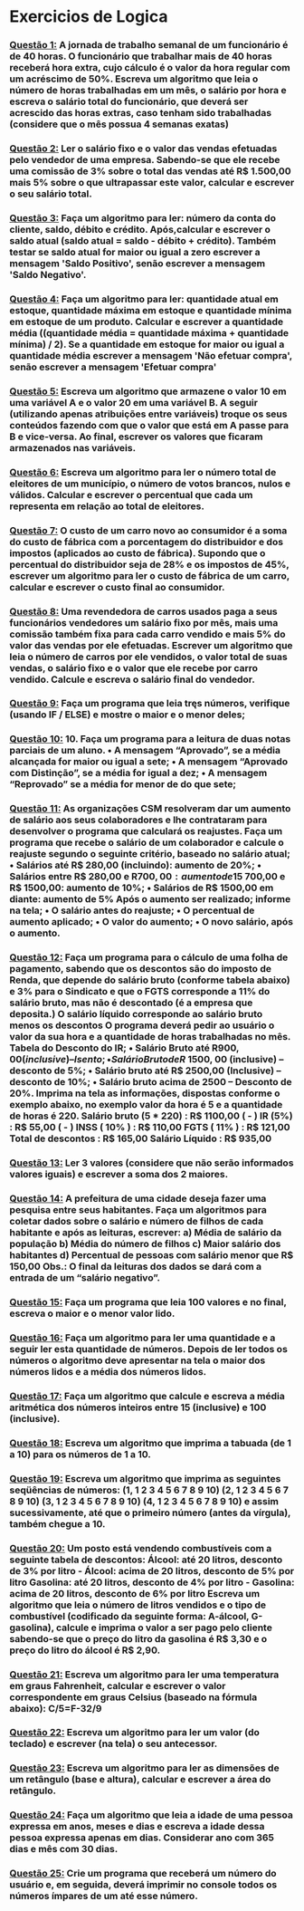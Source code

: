 # Exercicios de Logica
### [Questão 1:](https://github.com/GabrielCordeiroBarrosoTeles/Exercicios_de_Logica/blob/main/q_1.por) A jornada de trabalho semanal de um funcionário é de 40 horas. O funcionário que  trabalhar mais de 40 horas receberá hora extra, cujo cálculo é o valor da hora regular com um acréscimo de 50%. Escreva um algoritmo que leia o número de horas trabalhadas em um mês, o salário por hora e escreva o salário total do funcionário, que deverá ser acrescido das horas extras, caso tenham sido trabalhadas (considere que o mês possua 4 semanas exatas) 
### [Questão 2:](https://github.com/GabrielCordeiroBarrosoTeles/Exercicios_de_Logica/blob/main/q_2.por)  Ler o salário fixo e o valor das vendas efetuadas pelo vendedor de uma empresa. Sabendo-se que ele recebe uma comissão de 3% sobre o total das vendas até R$ 1.500,00 mais 5% sobre o que ultrapassar este valor, calcular e escrever o seu salário total.
### [Questão 3:](https://github.com/GabrielCordeiroBarrosoTeles/Exercicios_de_Logica/blob/main/q_3.por) Faça um algoritmo para ler: número da conta do cliente, saldo, débito e crédito.  Após,calcular e escrever o saldo atual (saldo atual = saldo - débito + crédito). Também testar se saldo atual for maior ou igual a zero escrever a mensagem 'Saldo Positivo', senão escrever a mensagem 'Saldo Negativo'.
### [Questão 4:](https://github.com/GabrielCordeiroBarrosoTeles/Exercicios_de_Logica/blob/main/q_4.por) Faça um algoritmo para ler: quantidade atual em estoque, quantidade máxima em  estoque e quantidade mínima em estoque de um produto. Calcular e escrever a quantidade média ((quantidade média = quantidade máxima + quantidade mínima) / 2). Se a quantidade em estoque for maior ou igual a quantidade média escrever a mensagem 'Não efetuar compra', senão escrever a mensagem 'Efetuar compra'
### [Questão 5:](https://github.com/GabrielCordeiroBarrosoTeles/Exercicios_de_Logica/blob/main/q_5.por) Escreva um algoritmo que armazene o valor 10 em uma variável A e o valor 20 em uma variável B. A seguir (utilizando apenas atribuições entre variáveis) troque os seus conteúdos fazendo com que o valor que está em A passe para B e vice-versa. Ao final, escrever os valores que ficaram armazenados nas variáveis.
### [Questão 6:](https://github.com/GabrielCordeiroBarrosoTeles/Exercicios_de_Logica/blob/main/q_6.por) Escreva um algoritmo para ler o número total de eleitores de um município, o número de votos brancos, nulos e válidos. Calcular e escrever o percentual que cada um representa em relação ao total de eleitores.
### [Questão 7:](https://github.com/GabrielCordeiroBarrosoTeles/Exercicios_de_Logica/blob/main/q_7.por) O custo de um carro novo ao consumidor é a soma do custo de fábrica com a porcentagem do distribuidor e dos impostos (aplicados ao custo de fábrica). Supondo que o percentual do distribuidor seja de 28% e os impostos de 45%, escrever um algoritmo para ler o custo de fábrica de um carro, calcular e escrever o custo final ao consumidor.
### [Questão 8:](https://github.com/GabrielCordeiroBarrosoTeles/Exercicios_de_Logica/blob/main/q_8.por) Uma revendedora de carros usados paga a seus funcionários vendedores um salário fixo por mês, mais uma comissão também fixa para cada carro vendido e mais 5% do valor das vendas por ele efetuadas. Escrever um algoritmo que leia o número de carros por ele vendidos, o valor total de suas vendas, o salário fixo e o valor que ele recebe por carro vendido. Calcule e escreva o salário final do vendedor.
### [Questão 9:](https://github.com/GabrielCordeiroBarrosoTeles/Exercicios_de_Logica/blob/main/q_9.por) Faça um programa que leia tręs números, verifique (usando IF / ELSE) e mostre o maior e o menor deles;
### [Questão 10:](https://github.com/GabrielCordeiroBarrosoTeles/Exercicios_de_Logica/blob/main/q_10.por) 10. Faça um programa para a leitura de duas notas parciais de um aluno.  • A mensagem “Aprovado”, se a média alcançada for maior ou igual a sete; • A mensagem “Aprovado com Distinção”, se a média for igual a dez; • A mensagem “Reprovado” se a média for menor de do que sete;
### [Questão 11:](https://github.com/GabrielCordeiroBarrosoTeles/Exercicios_de_Logica/blob/main/q_11.por) As organizações CSM resolveram dar um aumento de salário aos seus colaboradores e lhe contrataram para desenvolver o programa que calculará os reajustes. Faça um programa que recebe o salário de um colaborador e calcule o reajuste segundo o seguinte critério, baseado no salário atual; • Salários até R$ 280,00 (incluindo): aumento de 20%; • Salários entre R$ 280,00 e R$700,00: aumento de 15%; • Salários entre R$ 700,00 e R$ 1500,00: aumento de 10%; • Salários de R$ 1500,00 em diante: aumento de 5% Após o aumento ser realizado; informe na tela;   • O salário antes do reajuste; • O percentual de aumento aplicado; • O valor do aumento;   • O novo salário, após o aumento.
### [Questão 12:](https://github.com/GabrielCordeiroBarrosoTeles/Exercicios_de_Logica/blob/main/q_12.por) Faça um programa para o cálculo de uma folha de pagamento, sabendo que os descontos são do imposto de Renda, que depende do salário bruto (conforme tabela abaixo) e 3% para o Sindicato e que o FGTS corresponde a 11% do salário bruto, mas não é descontado (é a empresa que deposita.) O salário líquido corresponde ao salário bruto menos os descontos O programa deverá pedir ao usuário o valor da sua hora e a quantidade de horas trabalhadas no mês. Tabela do Desconto do IR; • Salário Bruto até R$900,00 (inclusive) – Isento; • Salário Bruto de R$ 1500, 00 (inclusive) – desconto de 5%; • Salário bruto até R$ 2500,00 (Inclusive) – desconto de 10%; • Salário bruto acima de 2500 – Desconto de 20%. Imprima na tela as informações, dispostas conforme o exemplo abaixo, no exemplo valor da hora é 5 e a quantidade de horas é 220. Salário bruto (5 * 220) : R$ 1100,00 ( - ) IR (5%) : R$ 55,00 ( - ) INSS ( 10% ) : R$ 110,00 FGTS ( 11% ) : R$ 121,00 Total de descontos : R$ 165,00 Salário Líquido : R$ 935,00 
### [Questão 13:](https://github.com/GabrielCordeiroBarrosoTeles/Exercicios_de_Logica/blob/main/q_13.por) Ler 3 valores (considere que não serão informados valores iguais) e escrever a soma dos 2 maiores.
### [Questão 14:](https://github.com/GabrielCordeiroBarrosoTeles/Exercicios_de_Logica/blob/main/q_14.por) A prefeitura de uma cidade deseja fazer uma pesquisa entre seus habitantes. Faça um algoritmos para coletar dados sobre o salário e número de filhos de cada habitante e após as leituras, escrever: a) Média de salário da população b) Média do número de filhos c) Maior salário dos habitantes d) Percentual de pessoas com salário menor que R$ 150,00 Obs.: O final da leituras dos dados se dará com a entrada de um “salário negativo”.
### [Questão 15:](https://github.com/GabrielCordeiroBarrosoTeles/Exercicios_de_Logica/blob/main/q_15.por) Faça um programa que leia 100 valores e no final, escreva o maior e o menor valor lido. 
### [Questão 16:](https://github.com/GabrielCordeiroBarrosoTeles/Exercicios_de_Logica/blob/main/q_16.por) Faça um algoritmo para ler uma quantidade e a seguir ler esta quantidade de números. Depois de ler todos os números o algoritmo deve apresentar na tela o maior dos números lidos e a média dos números lidos.
### [Questão 17:](https://github.com/GabrielCordeiroBarrosoTeles/Exercicios_de_Logica/blob/main/q_17.por) Faça um algoritmo que calcule e escreva a média aritmética dos números inteiros entre 15 (inclusive) e 100 (inclusive). 
### [Questão 18:](https://github.com/GabrielCordeiroBarrosoTeles/Exercicios_de_Logica/blob/main/q_18.por) Escreva um algoritmo que imprima a tabuada (de 1 a 10) para os números de 1 a 10.
### [Questão 19:](https://github.com/GabrielCordeiroBarrosoTeles/Exercicios_de_Logica/blob/main/q_19.por) Escreva um algoritmo que imprima as seguintes seqüências de números: (1, 1 2 3  4 5 6 7 8 9 10) (2, 1 2 3 4 5 6 7 8 9 10) (3, 1 2 3 4 5 6 7 8 9 10) (4, 1 2 3 4 5 6 7 8 9 10) e assim sucessivamente, até que o primeiro número (antes da vírgula), também chegue a 10.
### [Questão 20:](https://github.com/GabrielCordeiroBarrosoTeles/Exercicios_de_Logica/blob/main/q_20.por) Um posto está vendendo combustíveis com a seguinte tabela de descontos: Álcool: até 20 litros, desconto de 3% por litro - Álcool: acima de 20 litros, desconto de 5% por litro Gasolina: até 20 litros, desconto de 4% por litro - Gasolina: acima de 20 litros, desconto de 6% por litro Escreva um algoritmo que leia o número de litros vendidos e o tipo de combustível (codificado da seguinte forma: A-álcool, G-gasolina), calcule e imprima o valor a ser pago pelo cliente sabendo-se que o preço do litro da gasolina é R$ 3,30 e o preço do litro do álcool é R$ 2,90. 
### [Questão 21:](https://github.com/GabrielCordeiroBarrosoTeles/Exercicios_de_Logica/blob/main/q_21.por) Escreva um algoritmo para ler uma temperatura em graus Fahrenheit, calcular e escrever o valor correspondente em graus Celsius (baseado na fórmula abaixo): C/5=F-32/9
### [Questão 22:](https://github.com/GabrielCordeiroBarrosoTeles/Exercicios_de_Logica/blob/main/q_22.por) Escreva um algoritmo para ler um valor (do teclado) e escrever (na tela) o seu antecessor.
### [Questão 23:](https://github.com/GabrielCordeiroBarrosoTeles/Exercicios_de_Logica/blob/main/q_23.por) Escreva um algoritmo para ler as dimensões de um retângulo (base e altura), calcular e escrever a área do retângulo.
### [Questão 24:](https://github.com/GabrielCordeiroBarrosoTeles/Exercicios_de_Logica/blob/main/q_24.por) Faça um algoritmo que leia a idade de uma pessoa expressa em anos, meses e dias e escreva a idade dessa pessoa expressa apenas em dias. Considerar ano com 365 dias e mês com 30 dias.
### [Questão 25:](https://github.com/GabrielCordeiroBarrosoTeles/Exercicios_de_Logica/blob/main/q_25.por) Crie um programa que receberá um número do usuário e, em seguida, deverá imprimir no console todos os números ímpares de um até esse número.
